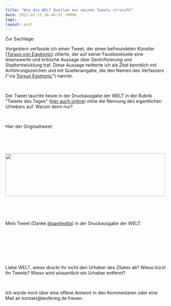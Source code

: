 ```yaml
---
title: "Wie die WELT Quellen aus meinen Tweets streicht"
date: 2012-01-11 16:44:31 +0000
tags: 
layout: post
---
```

<p>
	Zur Sachlage:</p>
<p>
	Vorgestern verfasste ich einen Tweet, der einen befreundeten Künstler (<a href="http://torsun.blogsport.de/">Torsun von Egotronic</a>) zitierte, der auf seiner Facebookseite eine lesenswerte und kritische Aussage über Gentrifizierung und Stadtentwicklung traf. Diese Aussage twitterte ich als Zitat kenntlich mit Anführungszeichen und mit Quellenangabe, die den Namen des Verfassers (&quot;via <a href="http://torsun.blogsport.de/">Torsun Egotronic</a>&quot;) nannte.&nbsp;</p>
<p>
	&nbsp;</p>
<p>
	Der Tweet tauchte heute in der Druckausgabe der WELT in der Rubrik &quot;Tweets des Tages&quot; (<a href="http://www.welt.de/print/welt_kompakt/print_politik/article13808697/Tweets-des-Tages.html">hier auch online</a>) ohne die Nennung des eigentlichen Urhebers auf. Warum denn nur?</p>
<p>
	&nbsp;</p>
<p>
	Hier der Originaltweet:</p>
<p>
	&nbsp;</p>
<p>
	&nbsp;</p>
<p>
	<img alt="" src="/files/Gentrifizierung.JPG" style="width: 500px; height: 134px; " /></p>
<p>
	&nbsp;</p>
<p>
	&nbsp;</p>
<p>
	Mein Tweet (Danke <a href="https://twitter.com/#!/sanitwitta">@sanitwitta</a>) in der Druckausgabe der WELT:</p>
<p>
	&nbsp;</p>
<p>
	&nbsp;</p>
<p>
	<img alt="" src="/files/Gentrifizierung1.jpg" /></p>
<p>
	&nbsp;</p>
<p>
	Liebe WELT, wieso druckt Ihr nicht den Urheber des Zitates ab? Wieso kürzt Ihr Tweets? Wieso wird wissentlich ein Urheber entfernt?&nbsp;</p>
<p>
	&nbsp;</p>
<p>
	Ich würde mich über eine offene Antwort in den Kommentaren oder eine Mail an kontakt@textkrieg.de freuen.</p>

